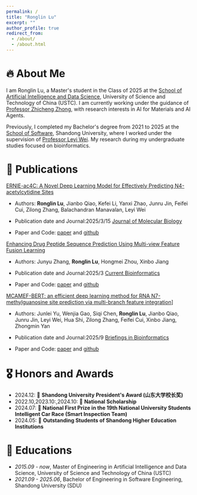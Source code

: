 ```yaml
---
permalink: /
title: "Ronglin Lu"
excerpt: ""
author_profile: true
redirect_from: 
  - /about/
  - /about.html
---
```


# 🔥 About Me

I am Ronglin Lu, a Master's student in the Class of 2025 at the [School of Artificial Intelligence and Data Science](https://saids.ustc.edu.cn/main.htm), University of Science and Technology of China (USTC). I am currently working under the guidance of [Professor Zhicheng Zhong](https://saids.ustc.edu.cn/2024/0530/c36361a642532/page.htm), with research interests in AI for Materials and AI Agents.

Previously, I completed my Bachelor's degree from 2021 to 2025 at the [School of Software](https://www.sc.sdu.edu.cn/), Shandong University, where I worked under the supervision of [Professor Leyi Wei](https://wei-group.net/). My research during my undergraduate studies focused on bioinformatics.

# 📝 Publications 

[ERNIE-ac4C: A Novel Deep Learning Model for Effectively Predicting N4-acetylcytidine Sites](https://www.sciencedirect.com/science/article/pii/S0022283625000440)

- Authors: **Ronglin Lu**, Jianbo Qiao, Kefei Li, Yanxi Zhao, Junru Jin, Feifei Cui, Zilong Zhang, Balachandran Manavalan, Leyi Wei

- Publication date and Journal:2025/3/15 [Journal of Molecular Biology](https://www.sciencedirect.com/journal/journal-of-molecular-biology)
- Paper and Code: [paper](https://doi.org/10.1016/j.jmb.2025.168978) and [github](https://github.com/lrlbcxdd/ERNIEac4C)

[Enhancing Drug Peptide Sequence Prediction Using Multi-view Feature Fusion Learning](https://www.benthamdirect.com/content/journals/cbio/10.2174/0115748936294345240510112941)

- Authors: Junyu Zhang, **Ronglin Lu**, Hongmei Zhou, Xinbo Jiang

- Publication date and Journal:2025/3 [Current Bioinformatics](https://www.sciencedirect.com/org/journal/current-bioinformatics)
- Paper and Code: [paper](https://doi.org/10.2174/0115748936294345240510112941) and [github](https://github.com/lrlbcxdd/Example)

[MCAMEF-BERT: an efficient deep learning method for RNA N7-methylguanosine site prediction via multi-branch feature integration](https://academic.oup.com/bib/article-abstract/26/5/bbaf447/8245190)]

- Authors: Junlei Yu, Wenjia Gao, Siqi Chen, **Ronglin Lu**, Jianbo Qiao, Junru Jin, Leyi Wei, Hua Shi, Zilong Zhang, Feifei Cui, Xinbo Jiang, Zhongmin Yan

- Publication date and Journal:2025/9 [Briefings in Bioinformatics](https://academic.oup.com/bib)
- Paper and Code: [paper](https://doi.org/10.1093/bib/bbaf447) and [github](https://github.com/tingtingring/MCAMEFBERT)

# 🎖 Honors and Awards
- 2024.12: 🎉 **Shandong University President's Award (山东大学校长奖)** 
- 2022.10,2023.10:,2024.10: 🎉 **National Scholarship** 
- 2024.07: 🎉 **National First Prize in the 19th National University Students Intelligent Car Race (Smart Inspection Team)**
- 2024.05: 🎉 **Outstanding Students of Shandong Higher Education Institutions**

# 📖 Educations
- *2015.09 - now*, Master of Engineering in Artificial Intelligence and Data Science, University of Science and Technology of China (USTC)
- *2021.09 - 2025.06*, Bachelor of Engineering in Software Engineering, Shandong University (SDU)

